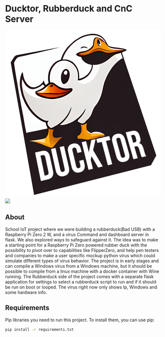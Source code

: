 # Ducktor, Rubberduck and CnC Server

![Project Image](https://raw.githubusercontent.com/IngvarOlsen/RubberDuckyCnC/main/ducktor/static/ducktor.png)
<img src="[https://your-project-image-url.com](https://raw.githubusercontent.com/IngvarOlsen/RubberDuckyCnC/main/ducktor/static/ducktor.png)" height="300">
## About

School IoT project where we were building a rubberduck(Bad USB) with a Raspberry Pi Zero 2 W, and a virus Command and dashboard server in flask. We also explored ways to safeguard against it. The idea was to make a starting point for a Raspberry Pi Zero powered rubber duck with the possibility to pivot over to capabilities like FlipperZero, and help pen testers and companies to make a user specific mockup python virus which could simulate different types of virus behavior. The project is in early stages and can compile a Windows virus from a Windows machine, but it should be possible to compile from a linux machine with a docker container with Wine running. The Rubberduck side of the project comes with a separate flask application for settings to select a rubberduck script to run and if it should be run on boot or looped. The virus right now only shows Ip, Windows and some hardware info.

## Requirements

Pip libraries you need to run this project. To install them, you can use pip:

```bash
pip install -r requirements.txt
